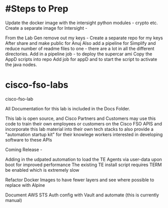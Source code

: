 #Steps to Prep 
=====
Update the docker image with the intersight python modules - crypto etc.
Create a separate image for Intersight - 

From the Lab Gen remove out my keys - 
Create a separate repo for my keys
After share and make public for Anuj
Also add a pipeline for 
Simplify and reduce number of readme files to one - there are a lot in all the different directories.
Add in a pipeline job - to deploy the supercar ami 
Copy the AppD scripts into repo
Add job for appD and to start the script to activate the java nodes.

# cisco-fso-labs
cisco-fso-lab


All Documentation for this lab is included in the Docs Folder. 

This lab is open source, and Cisco Partners and Customers may use this code to train their own employees or customers on the Cisco FSO APIS 
and incorporate this lab material into their own tech stacks to also provide a "automation startup kit" for their knowlege workers interested
in developing software to these APIs 

Coming Release - 

Adding in the udpated automation to load the TE Agents via user-data upon boot for improved performance
The existing TE install script requires TERM be enabled which is extremely slow 

Refactor Docker Images to have fewer layers and see where possible to replace with Alpine

Document AWS STS Auth config with Vault and automate (this is currently manual)